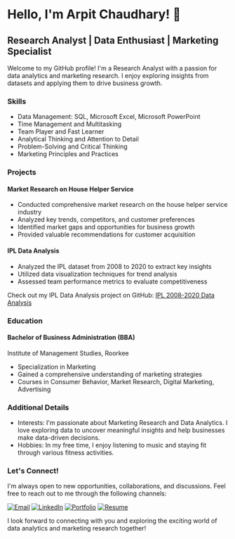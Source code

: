# Hello, I'm Arpit Chaudhary! 👋
## Research Analyst | Data Enthusiast | Marketing Specialist

Welcome to my GitHub profile! I'm a Research Analyst with a passion for data analytics and marketing research. I enjoy exploring insights from datasets and applying them to drive business growth.

### Skills
- Data Management: SQL, Microsoft Excel, Microsoft PowerPoint
- Time Management and Multitasking
- Team Player and Fast Learner
- Analytical Thinking and Attention to Detail
- Problem-Solving and Critical Thinking
- Marketing Principles and Practices

### Projects
#### Market Research on House Helper Service
- Conducted comprehensive market research on the house helper service industry
- Analyzed key trends, competitors, and customer preferences
- Identified market gaps and opportunities for business growth
- Provided valuable recommendations for customer acquisition

#### IPL Data Analysis
- Analyzed the IPL dataset from 2008 to 2020 to extract key insights
- Utilized data visualization techniques for trend analysis
- Assessed team performance metrics to evaluate competitiveness

Check out my IPL Data Analysis project on GitHub: [IPL 2008-2020 Data Analysis](https://github.com/iamarpitchaudhary/IPL-2008-2020-data-analysis)

### Education
#### Bachelor of Business Administration (BBA)
Institute of Management Studies, Roorkee
- Specialization in Marketing
- Gained a comprehensive understanding of marketing strategies
- Courses in Consumer Behavior, Market Research, Digital Marketing, Advertising

### Additional Details
- Interests: I'm passionate about Marketing Research and Data Analytics. I love exploring data to uncover meaningful insights and help businesses make data-driven decisions.
- Hobbies: In my free time, I enjoy listening to music and staying fit through various fitness activities.

### Let's Connect!
I'm always open to new opportunities, collaborations, and discussions. Feel free to reach out to me through the following channels:

[![Email](https://img.shields.io/badge/Email-Send%20me%20an%20Email-red?logo=gmail)](mailto:iamarpitchaudhary@gmail.com)
[![LinkedIn](https://img.shields.io/badge/LinkedIn-Connect-blue?logo=linkedin)](https://www.linkedin.com/in/arpitchaudhary/)
[![Portfolio](https://img.shields.io/badge/Portfolio-View%20My%20Portfolio-green)](https://iamarpitchaudhary.github.io)
[![Resume](https://img.shields.io/badge/Resume-View%20My%20Resume-orange)](https://iamarpitchaudhary.github.io/resume.pdf)

I look forward to connecting with you and exploring the exciting world of data analytics and marketing research together!
